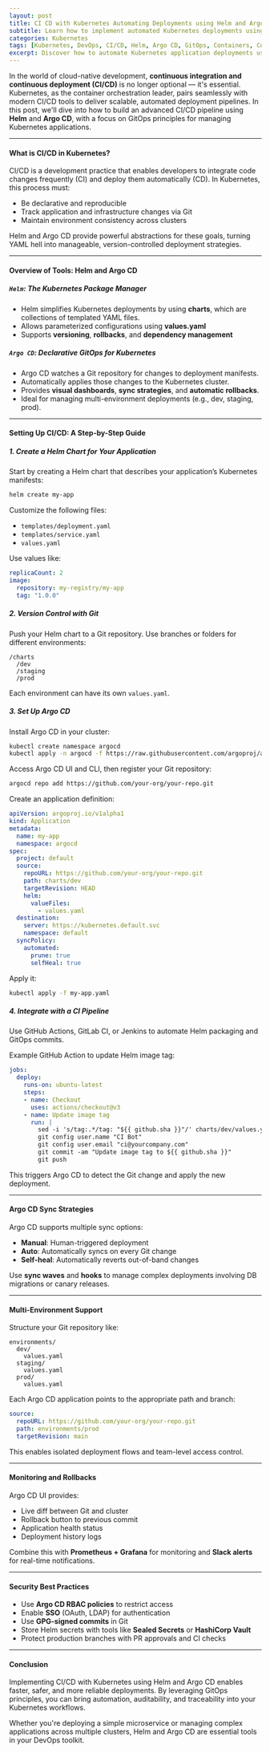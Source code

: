 ```yaml
---
layout: post
title: CI CD with Kubernetes Automating Deployments using Helm and Argo CD
subtitle: Learn how to implement automated Kubernetes deployments using Helm charts and Argo CD for efficient CI CD workflows
categories: Kubernetes
tags: [Kubernetes, DevOps, CI/CD, Helm, Argo CD, GitOps, Containers, Continuous Deployment, GitHub Actions]
excerpt: Discover how to automate Kubernetes application deployments using Helm and Argo CD. This in-depth guide covers GitOps, Helm templating, Argo CD workflows, and integrating CI/CD pipelines in Kubernetes environments.
---
```

In the world of cloud-native development, **continuous integration and continuous deployment (CI/CD)** is no longer optional — it's essential. Kubernetes, as the container orchestration leader, pairs seamlessly with modern CI/CD tools to deliver scalable, automated deployment pipelines. In this post, we'll dive into how to build an advanced CI/CD pipeline using **Helm** and **Argo CD**, with a focus on GitOps principles for managing Kubernetes applications.

---

#### What is CI/CD in Kubernetes?

CI/CD is a development practice that enables developers to integrate code changes frequently (CI) and deploy them automatically (CD). In Kubernetes, this process must:

- Be declarative and reproducible
- Track application and infrastructure changes via Git
- Maintain environment consistency across clusters

Helm and Argo CD provide powerful abstractions for these goals, turning YAML hell into manageable, version-controlled deployment strategies.

---

#### Overview of Tools: Helm and Argo CD

##### `Helm`: The Kubernetes Package Manager

- Helm simplifies Kubernetes deployments by using **charts**, which are collections of templated YAML files.
- Allows parameterized configurations using **values.yaml**
- Supports **versioning**, **rollbacks**, and **dependency management**

##### `Argo CD`: Declarative GitOps for Kubernetes

- Argo CD watches a Git repository for changes to deployment manifests.
- Automatically applies those changes to the Kubernetes cluster.
- Provides **visual dashboards**, **sync strategies**, and **automatic rollbacks**.
- Ideal for managing multi-environment deployments (e.g., dev, staging, prod).

---

#### Setting Up CI/CD: A Step-by-Step Guide

##### 1. **Create a Helm Chart for Your Application**

Start by creating a Helm chart that describes your application’s Kubernetes manifests:

```bash
helm create my-app
```

Customize the following files:

- `templates/deployment.yaml`
- `templates/service.yaml`
- `values.yaml`

Use values like:

```yaml
replicaCount: 2
image:
  repository: my-registry/my-app
  tag: "1.0.0"
```

##### 2. **Version Control with Git**

Push your Helm chart to a Git repository. Use branches or folders for different environments:

```
/charts
  /dev
  /staging
  /prod
```

Each environment can have its own `values.yaml`.

##### 3. **Set Up Argo CD**

Install Argo CD in your cluster:

```bash
kubectl create namespace argocd
kubectl apply -n argocd -f https://raw.githubusercontent.com/argoproj/argo-cd/stable/manifests/install.yaml
```

Access Argo CD UI and CLI, then register your Git repository:

```bash
argocd repo add https://github.com/your-org/your-repo.git
```

Create an application definition:

```yaml
apiVersion: argoproj.io/v1alpha1
kind: Application
metadata:
  name: my-app
  namespace: argocd
spec:
  project: default
  source:
    repoURL: https://github.com/your-org/your-repo.git
    path: charts/dev
    targetRevision: HEAD
    helm:
      valueFiles:
        - values.yaml
  destination:
    server: https://kubernetes.default.svc
    namespace: default
  syncPolicy:
    automated:
      prune: true
      selfHeal: true
```

Apply it:

```bash
kubectl apply -f my-app.yaml
```

##### 4. **Integrate with a CI Pipeline**

Use GitHub Actions, GitLab CI, or Jenkins to automate Helm packaging and GitOps commits.

Example GitHub Action to update Helm image tag:

```yaml
jobs:
  deploy:
    runs-on: ubuntu-latest
    steps:
    - name: Checkout
      uses: actions/checkout@v3
    - name: Update image tag
      run: |
        sed -i 's/tag:.*/tag: "${{ github.sha }}"/' charts/dev/values.yaml
        git config user.name "CI Bot"
        git config user.email "ci@yourcompany.com"
        git commit -am "Update image tag to ${{ github.sha }}"
        git push
```

This triggers Argo CD to detect the Git change and apply the new deployment.

---

#### Argo CD Sync Strategies

Argo CD supports multiple sync options:

- **Manual**: Human-triggered deployment
- **Auto**: Automatically syncs on every Git change
- **Self-heal**: Automatically reverts out-of-band changes

Use **sync waves** and **hooks** to manage complex deployments involving DB migrations or canary releases.

---

#### Multi-Environment Support

Structure your Git repository like:

```
environments/
  dev/
    values.yaml
  staging/
    values.yaml
  prod/
    values.yaml
```

Each Argo CD application points to the appropriate path and branch:

```yaml
source:
  repoURL: https://github.com/your-org/your-repo.git
  path: environments/prod
  targetRevision: main
```

This enables isolated deployment flows and team-level access control.

---

#### Monitoring and Rollbacks

Argo CD UI provides:

- Live diff between Git and cluster
- Rollback button to previous commit
- Application health status
- Deployment history logs

Combine this with **Prometheus + Grafana** for monitoring and **Slack alerts** for real-time notifications.

---

#### Security Best Practices

- Use **Argo CD RBAC policies** to restrict access
- Enable **SSO** (OAuth, LDAP) for authentication
- Use **GPG-signed commits** in Git
- Store Helm secrets with tools like **Sealed Secrets** or **HashiCorp Vault**
- Protect production branches with PR approvals and CI checks

---

#### Conclusion

Implementing CI/CD with Kubernetes using Helm and Argo CD enables faster, safer, and more reliable deployments. By leveraging GitOps principles, you can bring automation, auditability, and traceability into your Kubernetes workflows.

Whether you're deploying a simple microservice or managing complex applications across multiple clusters, Helm and Argo CD are essential tools in your DevOps toolkit.

